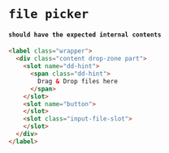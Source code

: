 # `file picker`

#### `should have the expected internal contents`

```html
<label class="wrapper">
  <div class="content drop-zone part">
    <slot name="dd-hint">
      <span class="dd-hint">
        Drag & Drop files here
      </span>
    </slot>
    <slot name="button">
    </slot>
    <slot class="input-file-slot">
    </slot>
  </div>
</label>

```

